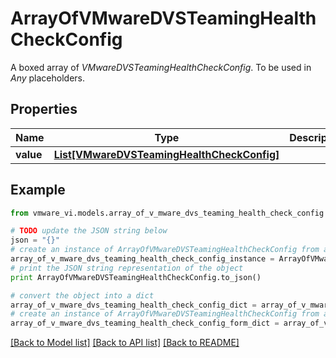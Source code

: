 # ArrayOfVMwareDVSTeamingHealthCheckConfig

A boxed array of *VMwareDVSTeamingHealthCheckConfig*. To be used in *Any* placeholders. 

## Properties
Name | Type | Description | Notes
------------ | ------------- | ------------- | -------------
**value** | [**List[VMwareDVSTeamingHealthCheckConfig]**](VMwareDVSTeamingHealthCheckConfig.md) |  | 

## Example

```python
from vmware_vi.models.array_of_v_mware_dvs_teaming_health_check_config import ArrayOfVMwareDVSTeamingHealthCheckConfig

# TODO update the JSON string below
json = "{}"
# create an instance of ArrayOfVMwareDVSTeamingHealthCheckConfig from a JSON string
array_of_v_mware_dvs_teaming_health_check_config_instance = ArrayOfVMwareDVSTeamingHealthCheckConfig.from_json(json)
# print the JSON string representation of the object
print ArrayOfVMwareDVSTeamingHealthCheckConfig.to_json()

# convert the object into a dict
array_of_v_mware_dvs_teaming_health_check_config_dict = array_of_v_mware_dvs_teaming_health_check_config_instance.to_dict()
# create an instance of ArrayOfVMwareDVSTeamingHealthCheckConfig from a dict
array_of_v_mware_dvs_teaming_health_check_config_form_dict = array_of_v_mware_dvs_teaming_health_check_config.from_dict(array_of_v_mware_dvs_teaming_health_check_config_dict)
```
[[Back to Model list]](../README.md#documentation-for-models) [[Back to API list]](../README.md#documentation-for-api-endpoints) [[Back to README]](../README.md)


